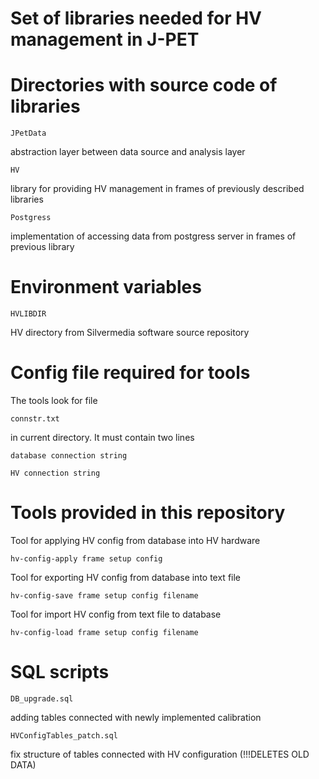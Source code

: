 Set of libraries needed for HV management in J-PET
==================================================

Directories with source code of libraries
=========================================

	JPetData
abstraction layer between data source and analysis layer

	HV
library for providing HV management in frames of previously described libraries

	Postgress
implementation of accessing data from postgress server in frames of previous library

Environment variables
=====================

	HVLIBDIR
HV directory from Silvermedia software source repository

Config file required for tools
==============================
The tools look for file

	connstr.txt

in current directory.
It must contain two lines

	database connection string

	HV connection string


Tools provided in this repository
=================================

Tool for applying HV config from database into HV hardware

	hv-config-apply frame setup config

Tool for exporting HV config from database into text file

	hv-config-save frame setup config filename

Tool for import HV config from text file to database

	hv-config-load frame setup config filename



SQL scripts
===========

	DB_upgrade.sql
adding tables connected with newly implemented calibration
	
	HVConfigTables_patch.sql
fix structure of tables connected with HV configuration (!!!DELETES OLD DATA)